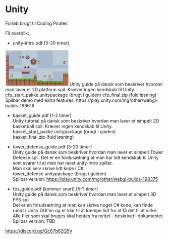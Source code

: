 # Unity
Forløb brugt til Coding Pirates

Fil overblik:

* unity-intro.pdf [5-30 timer]  
<img src="images/unity-intro.png" width="200">
Unity guide på dansk som beskriver hvordan man laver et 2D platform spil. Kræver ingen kendskab til Unity.  
cfp_start_pakke.unitypackage (brugt i guiden)  
cfp_final.zip (fuld løsning)  
Spilbar demo med extra features: https://play.unity.com/mg/other/webgl-builds-196616

* basket_guide.pdf [1-2 timer]  
Unity tutorial på dansk som beskriver hvordan man laver et simpelt 2D basketball spil. Kræver ingen kendskab til Unity.  
basket_start_pakke.unitypackage (brugt i guiden)  
basket_final.zip (fuld løsning)

* tower_defense_guide.pdf [5-20 timer]  
Unity guide på dansk som beskriver hvordan man laver et simpelt Tower Defense spil.
Det er en fordusætning at man har lidt kendskab til Unity som svarer til at man har lavet unity-intro spillet.  
Man skal selv skrive lidt kode i C#.  
tower_defense.unitypackage (brugt i guiden)  
Spilbar version: https://play.unity.com/mg/other/webgl-builds-198375

* fps_guide.pdf (kommer snart) [5-? timer]  
Unity guide på dansk som beskriver hvordan man laver et simpelt 3D FPS spil.  
Det er en forudsætning at man kan skrive noget C# kode, kan finde rundt i Unity GUI'en og er klar til at kæmpe lidt for at få det til at virke.  
Alle filer som skal bruges skal hentes fra nettet - beskrivet i dokumentet.  
Spilbar version: TBD

https://discord.gg/Qc67b6ZQ5V
